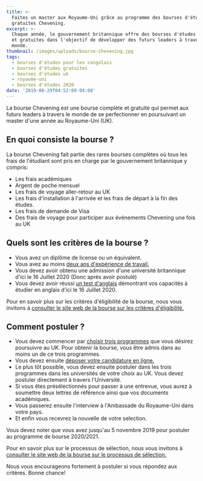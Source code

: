 ```yaml
---
title: >-
  Faites un master aux Royaume-Uni grâce au programme des bourses d'études
  gratuites Chevening.
excerpt: >-
  Chaque année, le gouvernement britannique offre des bourses d'études complètes
  et gratuites dans l'objectif de développer des futurs leaders à travers le
  monde.
thumbnail: /images/uploads/bourse-chevening.jpg
tags:
  - bourses d'études pour les congolais
  - bourses d'études gratuites
  - bourses d'études uk
  - royaume-uni
  - bourses d'études 2020
date: '2019-08-29T04:52:09-04:00'
---
```

La bourse Chevening est une bourse complète et gratuite qui permet aux futurs leaders à travers le monde de se perfectionner en poursuivant un master d'une année au Royaume-Uni (UK).

## En quoi consiste la bourse ?

La bourse Chevening fait partie des rares bourses complètes où tous les frais de l'étudiant sont pris en charge par le gouvernement britannique y compris:

* Les frais académiques
* Argent de poche mensuel
* Les frais de voyage aller-retour au UK
* Les frais d'installation à l'arrivée et les frais de départ à la fin des études.
* Les frais de demande de Visa
* Des frais de voyage pour participer aux événements Chevening une fois au UK

## Quels sont les critères de la bourse ?

* Vous avez un diplôme de license ou un équivalent.
* Vous avez au moins <a href="https://www.chevening.org/scholarships/who-can-apply/work-experience/" rel="noreferrer noopener" target="_blank">deux ans d'expérience de travail.</a>
* Vous devez avoir obtenu une admission d'une université britannique d'ici le 16 Juillet 2020 (Donc après avoir postulé)
* Vous devez avoir réussi <a href="https://www.chevening.org/scholarships/who-can-apply/english-language/" rel="noreferrer noopener" target="_blank">un test d'anglais</a> démontrant vos capacités à étudier en anglais d'ici le 16 Juillet 2020.

Pour en savoir plus sur les critères d'éligibilité de la bourse, nous vous invitons à <a href="https://www.chevening.org/scholarships/who-can-apply/eligibility/" target="_blank" rel="noreferrer noopener">consulter le site web de la bourse sur les critères d'éligibilité.</a>

## Comment postuler ?

* Vous devez commencer par <a href="https://www.chevening.org/scholarships/guidance/courses/" rel="noreferrer noopener" target="_blank">choisir trois programmes</a> que vous désirez poursuivre au UK. Pour obtenir la bourse, vous être admis dans au moins un de ce trois programmes.
* Vous devez ensuite <a href="https://www.chevening.org/scholarships/guidance/online-application-system/" rel="noreferrer noopener" target="_blank">déposer votre candidature en ligne.</a>
* Le plus tôt possible, vous devez ensuite postuler dans les trois programmes dans les universités de votre choix au UK. Vous devez postuler directement à travers l'Université.
* Si vous êtes présélectionnés pour passer à une entrevue, vous aurez à soumettre deux lettres de référence ainsi que vos documents académiques.
* Vous passerez ensuite l'interview à l'Ambassade du Royaume-Uni dans votre pays.
* Et enfin vous recevrez la nouvelle de votre selection.

Vous devez noter que vous avez jusqu'au 5 novembre 2019 pour postuler au programme de bourse 2020/2021.

Pour en savoir plus sur le processus de sélection, nous vous invitons à <a href="https://www.chevening.org/scholarships/application-timeline/" target="_blank" rel="noreferrer noopener">consulter le site web de la bourse sur le processus de sélection.</a>

Nous vous encourageons fortement à postuler si vous répondez aux critères. Bonne chance!
